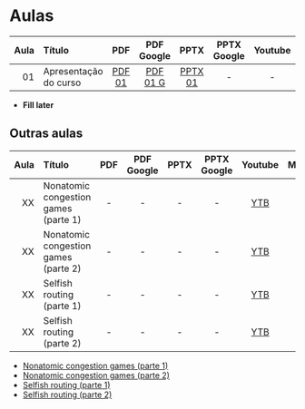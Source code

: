# Aulas

| Aula | Título                |         PDF          |        PDF Google        |          PPTX          | PPTX Google | Youtube | Markdown | Resumo (md) |
| ---: | :-------------------- | :------------------: | :----------------------: | :--------------------: | :---------: | :-----: | :------: | :---------: |
|   01 | Apresentação do curso | [PDF 01][Aula01_pdf] | [PDF 01 G][Aula01_pdf_G] | [PPTX 01][Aula01_pptx] |      -      |    -    |    -     |      -      |

- **Fill later**

[Aula01_pdf_G]: Aula01-Apresentação_do_curso-Google.pdf
[Aula01_pdf]: Aula01-Apresentação_do_curso.pdf
[Aula01_pptx]: Aula01-Apresentação_do_curso.pptx

## Outras aulas

| Aula | Título                               | PDF | PDF Google | PPTX | PPTX Google |            Youtube            | Markdown | Resumo (md) |
| ---: | :----------------------------------- | :-: | :--------: | :--: | :---------: | :---------------------------: | :------: | :---------: |
|   XX | Nonatomic congestion games (parte 1) |  -  |     -      |  -   |      -      | [YTB][AulaXX_YTB_Congestion1] |    -     |      -      |
|   XX | Nonatomic congestion games (parte 2) |  -  |     -      |  -   |      -      | [YTB][AulaXX_YTB_Congestion2] |    -     |      -      |
|   XX | Selfish routing (parte 1)            |  -  |     -      |  -   |      -      |  [YTB][AulaXX_YTB_Routing1]   |    -     |      -      |
|   XX | Selfish routing (parte 2)            |  -  |     -      |  -   |      -      |  [YTB][AulaXX_YTB_Routing2]   |    -     |      -      |

- [Nonatomic congestion games (parte 1)](https://youtu.be/iKWJpdW7_wI)
- [Nonatomic congestion games (parte 2)](https://youtu.be/verz2aagVQQ)
- [Selfish routing (parte 1)](https://youtu.be/SQpMZiWIIJ8)
- [Selfish routing (parte 2)](https://youtu.be/Ia66KFJTskU)

[AulaXX_YTB_Congestion1]: https://youtu.be/iKWJpdW7_wI
[AulaXX_YTB_Congestion2]: https://youtu.be/verz2aagVQQ
[AulaXX_YTB_Routing1]: https://youtu.be/SQpMZiWIIJ8
[AulaXX_YTB_Routing2]: https://youtu.be/Ia66KFJTskU
